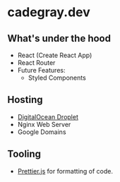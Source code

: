 # cadegray.dev

## What's under the hood

- React (Create React App)
- React Router
- Future Features:
  - Styled Components

## Hosting

- [DigitalOcean Droplet](https://www.digitalocean.com/products/droplets/)
- Nginx Web Server
- Google Domains

## Tooling

- [Prettier.js](https://prettier.io/) for formatting of code.
